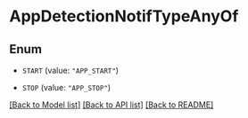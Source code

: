 # AppDetectionNotifTypeAnyOf

## Enum


* `START` (value: `"APP_START"`)

* `STOP` (value: `"APP_STOP"`)


[[Back to Model list]](../README.md#documentation-for-models) [[Back to API list]](../README.md#documentation-for-api-endpoints) [[Back to README]](../README.md)


